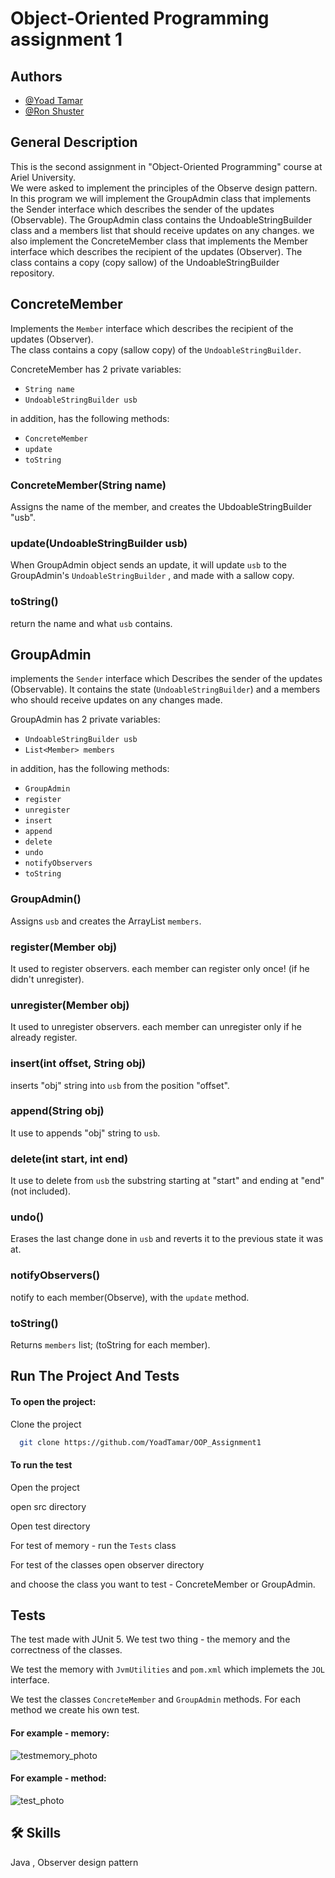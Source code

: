
# Object-Oriented Programming assignment 1


## Authors

- [@Yoad Tamar](https://github.com/YoadTamar)
- [@Ron Shuster](https://github.com/shusteron)

## General Description
This is the second assignment in "Object-Oriented Programming" course at Ariel University. <br>
We were asked to implement the principles of the Observe design pattern. <br>
In this program we will implement the GroupAdmin class that implements the Sender interface which describes the sender of the updates (Observable).
The GroupAdmin class contains the UndoableStringBuilder class and a members list that should receive updates on any changes.
we also implement the ConcreteMember class that implements the Member interface which describes the recipient of the updates (Observer).
The class contains a copy (copy sallow) of the UndoableStringBuilder repository. 
 


## ConcreteMember
Implements the `Member` interface which describes the recipient of the updates (Observer). <br>
The class contains a copy (sallow copy) of the `UndoableStringBuilder`. 

ConcreteMember has 2 private variables:
-  `String name` 
- `UndoableStringBuilder usb`

  
in addition, has the following methods:
- `ConcreteMember`
- `update`
- `toString`


### ConcreteMember(String name)
Assigns the name of the member, and creates the UbdoableStringBuilder "usb".

### update(UndoableStringBuilder usb)
When GroupAdmin object sends an update, it will update `usb` to the GroupAdmin's `UndoableStringBuilder` , and made with a sallow copy.

### toString()
return the name and what `usb` contains.

## GroupAdmin

implements the `Sender` interface which 
Describes the sender of the updates (Observable). 
It contains the state (`UndoableStringBuilder`) 
and a members who should receive updates on any changes made.


GroupAdmin has 2 private variables: 
- `UndoableStringBuilder usb`
- `List<Member> members`

  
in addition, has the following methods:
- `GroupAdmin`
- `register`
- `unregister`
- `insert`
- `append`
- `delete`
- `undo`
- `notifyObservers`
- `toString`


### GroupAdmin()
Assigns `usb` and creates the ArrayList `members`.

### register(Member obj)
It used to register observers. each member can register only once! (if he didn't unregister). 

### unregister(Member obj)
It used to unregister observers. each member can unregister only if he already register. 

### insert(int offset, String obj)
inserts "obj" string into `usb` from the position "offset". 

### append(String obj)
It use to appends "obj" string to `usb`.

### delete(int start, int end)
It use to delete from `usb` the substring starting at "start" and ending at "end" (not included).

### undo()
Erases the last change done in `usb` and reverts it to the previous state it was at.

### notifyObservers()
notify to each member(Observe), with the `update` method.

### toString()
Returns `members` list; (toString for each member).


## Run The Project And Tests 

#### To open the project:

Clone the project

```bash
  git clone https://github.com/YoadTamar/OOP_Assignment1
```
#### To run the test

Open the project 

open src directory

Open test directory

For test of memory - run the `Tests` class

For test of the classes open observer directory

and choose the class you want to test - ConcreteMember or GroupAdmin.

## Tests

The test made with JUnit 5.
We test two thing - the memory and the correctness of the classes.

We test the memory with `JvmUtilities` and `pom.xml` which implemets the `JOL` interface.

We test the classes `ConcreteMember` and `GroupAdmin` methods.
For each method we create his own test.

#### For example - memory:

![testmemory_photo](https://user-images.githubusercontent.com/119599940/210111443-7bb62884-1cd0-432f-ab3b-3b9f9a05dc52.png)


#### For example - method:

![test_photo](https://user-images.githubusercontent.com/119599940/210111176-5a90fa9a-ef4c-488b-9dfc-a1d4f8470abd.png)

## 🛠 Skills
Java , Observer design pattern

